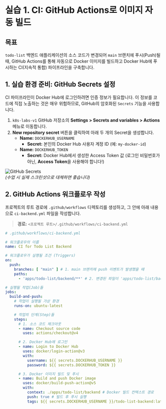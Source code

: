 # 실습 1. CI: GitHub Actions로 이미지 자동 빌드

## 목표

`todo-list` 백엔드 애플리케이션의 소스 코드가 변경되어 `main` 브랜치에 푸시(Push)될 때, GitHub Actions를 통해 자동으로 Docker 이미지를 빌드하고 Docker Hub에 푸시하는 CI(지속적 통합) 파이프라인을 구축합니다.

## 1. 실습 환경 준비: GitHub Secrets 설정

CI 파이프라인이 Docker Hub에 로그인하려면 인증 정보가 필요합니다. 이 정보를 코드에 직접 노출하는 것은 매우 위험하므로, GitHub의 암호화된 `Secrets` 기능을 사용합니다.

1.  `k8s-labs-v1` GitHub 저장소의 **Settings > Secrets and variables > Actions** 메뉴로 이동합니다.
2.  **New repository secret** 버튼을 클릭하여 아래 두 개의 Secret을 생성합니다.
    * **Name:** `DOCKERHUB_USERNAME`
        * **Secret:** 본인의 Docker Hub 사용자 계정 ID (예: `my-docker-id`)
    * **Name:** `DOCKERHUB_TOKEN`
        * **Secret:** Docker Hub에서 생성한 Access Token 값 (로그인 비밀번호가 아닌, **Access Token**을 사용해야 합니다!)

![GitHub Secrets](https://i.imgur.com/your-image-placeholder.png)  
*(수업 시 실제 스크린샷으로 대체하면 좋습니다)*

## 2. GitHub Actions 워크플로우 작성

프로젝트의 루트 경로에 `.github/workflows` 디렉토리를 생성하고, 그 안에 아래 내용으로 `ci-backend.yml` 파일을 작성합니다.

> **경로:** `<프로젝트 루트>/.github/workflows/ci-backend.yml`

```yaml
# .github/workflows/ci-backend.yml

# 워크플로우의 이름
name: CI for Todo List Backend

# 워크플로우가 실행될 조건 (Triggers)
on:
  push:
    branches: [ "main" ] # 1. main 브랜치에 push 이벤트가 발생했을 때
    paths:
      - 'apps/todo-list/backend/**' # 2. 변경된 파일이 'apps/todo-list/backend/' 디렉토리 하위에 있을 때만

# 실행될 작업(Job)들
jobs:
  build-and-push:
    # 작업이 실행될 가상 환경
    runs-on: ubuntu-latest

    # 작업의 단계(Step)들
    steps:
      # 1. 소스 코드 체크아웃
      - name: Checkout source code
        uses: actions/checkout@v4

      # 2. Docker Hub에 로그인
      - name: Login to Docker Hub
        uses: docker/login-action@v3
        with:
          username: ${{ secrets.DOCKERHUB_USERNAME }}
          password: ${{ secrets.DOCKERHUB_TOKEN }}

      # 3. Docker 이미지 빌드 및 푸시
      - name: Build and push Docker image
        uses: docker/build-push-action@v5
        with:
          context: ./apps/todo-list/backend # Docker 빌드 컨텍스트 경로
          push: true # 빌드 후 푸시 실행
          tags: ${{ secrets.DOCKERHUB_USERNAME }}/todo-list-backend:latest # 이미지 태그 설정 (예: my-docker-id/todo-list-backend:latest)